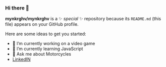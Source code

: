 ### Hi there 👋

**mynkrghv/mynkrghv** is a ✨ _special_ ✨ repository because its `README.md` (this file) appears on your GitHub profile.

Here are some ideas to get you started:

- 🔭 I’m currently working on a video game
- 🌱 I’m currently learning JavaScript
- 💬 Ask me about Motorcycles
- [LinkedIN](https://www.linkedin.com/in/mayank-raghav-92ba5a212/)
